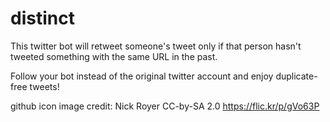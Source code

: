 # distinct
This twitter bot will retweet someone's tweet only if that person hasn't tweeted 
something with the same URL in the past.

Follow your bot instead of the original twitter account and enjoy duplicate-free tweets!

github icon image credit: Nick Royer CC-by-SA 2.0 https://flic.kr/p/gVo63P

